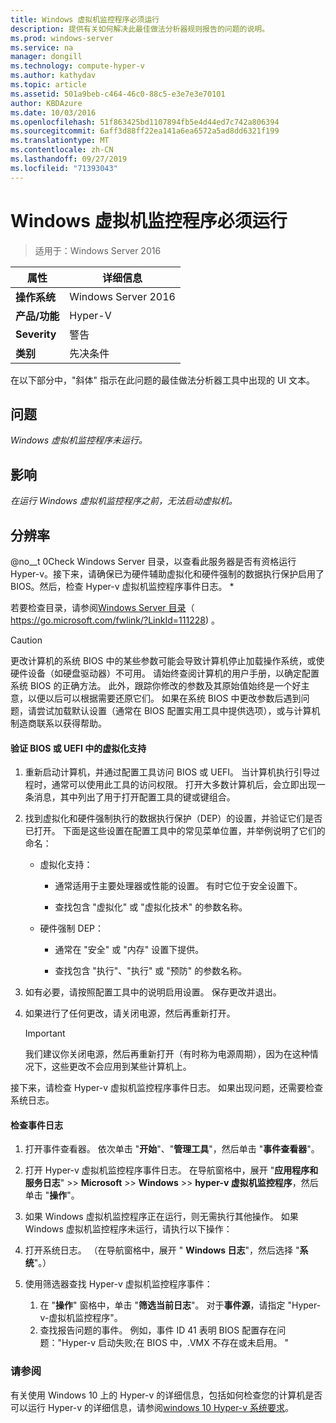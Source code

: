 ```yaml
---
title: Windows 虚拟机监控程序必须运行
description: 提供有关如何解决此最佳做法分析器规则报告的问题的说明。
ms.prod: windows-server
ms.service: na
manager: dongill
ms.technology: compute-hyper-v
ms.author: kathydav
ms.topic: article
ms.assetid: 501a9beb-c464-46c0-88c5-e3e7e3e70101
author: KBDAzure
ms.date: 10/03/2016
ms.openlocfilehash: 51f863425bd1107894fb5e4d44ed7c742a806394
ms.sourcegitcommit: 6aff3d88ff22ea141a6ea6572a5ad8dd6321f199
ms.translationtype: MT
ms.contentlocale: zh-CN
ms.lasthandoff: 09/27/2019
ms.locfileid: "71393043"
---
```

# <a name="windows-hypervisor-must-be-running"></a>Windows 虚拟机监控程序必须运行

>适用于：Windows Server 2016
  
|属性|详细信息|  
|-|-|  
|**操作系统**|Windows Server 2016|  
|**产品/功能**|Hyper-V|  
|**Severity**|警告|  
|**类别**|先决条件|  
  
在以下部分中，"斜体" 指示在此问题的最佳做法分析器工具中出现的 UI 文本。  
  
## <a name="issue"></a>问题  
  
*Windows 虚拟机监控程序未运行。*  
  
## <a name="impact"></a>影响  
  
*在运行 Windows 虚拟机监控程序之前，无法启动虚拟机。*  
  
## <a name="resolution"></a>分辨率  
  
@no__t 0Check Windows Server 目录，以查看此服务器是否有资格运行 Hyper-v。接下来，请确保已为硬件辅助虚拟化和硬件强制的数据执行保护启用了 BIOS。然后，检查 Hyper-v 虚拟机监控程序事件日志。 *  
  
若要检查目录，请参阅[Windows Server 目录](https://go.microsoft.com/fwlink/?LinkId=111228)（ https://go.microsoft.com/fwlink/?LinkId=111228) 。  
  
> [!CAUTION]  
> 更改计算机的系统 BIOS 中的某些参数可能会导致计算机停止加载操作系统，或使硬件设备（如硬盘驱动器）不可用。 请始终查阅计算机的用户手册，以确定配置系统 BIOS 的正确方法。 此外，跟踪你修改的参数及其原始值始终是一个好主意，以便以后可以根据需要还原它们。 如果在系统 BIOS 中更改参数后遇到问题，请尝试加载默认设置（通常在 BIOS 配置实用工具中提供选项），或与计算机制造商联系以获得帮助。  
  
#### <a name="to-verify-virtualization-support-in-the-bios-or-uefi"></a>验证 BIOS 或 UEFI 中的虚拟化支持  
  
1.  重新启动计算机，并通过配置工具访问 BIOS 或 UEFI。 当计算机执行引导过程时，通常可以使用此工具的访问权限。 打开大多数计算机后，会立即出现一条消息，其中列出了用于打开配置工具的键或键组合。  
  
2.  找到虚拟化和硬件强制执行的数据执行保护（DEP）的设置，并验证它们是否已打开。 下面是这些设置在配置工具中的常见菜单位置，并举例说明了它们的命名：  
  
    -   虚拟化支持：  
  
        -   通常适用于主要处理器或性能的设置。 有时它位于安全设置下。  
  
        -   查找包含 "虚拟化" 或 "虚拟化技术" 的参数名称。  
  
    -   硬件强制 DEP：  
  
        -   通常在 "安全" 或 "内存" 设置下提供。  
  
        -   查找包含 "执行"、"执行" 或 "预防" 的参数名称。  
  
3.  如有必要，请按照配置工具中的说明启用设置。 保存更改并退出。  
  
4.  如果进行了任何更改，请关闭电源，然后再重新打开。  
  
    > [!IMPORTANT]  
    > 我们建议你关闭电源，然后再重新打开（有时称为电源周期），因为在这种情况下，这些更改不会应用到某些计算机上。  
  
接下来，请检查 Hyper-v 虚拟机监控程序事件日志。 如果出现问题，还需要检查系统日志。  
  
#### <a name="to-check-the-event-logs"></a>检查事件日志  
  
1.  打开事件查看器。 依次单击 "**开始**"、"**管理工具**"，然后单击 "**事件查看器**"。  
  
2.  打开 Hyper-v 虚拟机监控程序事件日志。 在导航窗格中，展开 "**应用程序和服务日志**"  >> **Microsoft** >> **Windows** >> **hyper-v 虚拟机监控程序**，然后单击 "**操作**"。  
  
3.  如果 Windows 虚拟机监控程序正在运行，则无需执行其他操作。 如果 Windows 虚拟机监控程序未运行，请执行以下操作：  
  
4.  打开系统日志。 （在导航窗格中，展开 " **Windows 日志**"，然后选择 "**系统**"。）  
  
5.  使用筛选器查找 Hyper-v 虚拟机监控程序事件：   
    1. 在 "**操作**" 窗格中，单击 "**筛选当前日志**"。 对于**事件源**，请指定 "Hyper-v-虚拟机监控程序"。   
    2. 查找报告问题的事件。 例如，事件 ID 41 表明 BIOS 配置存在问题："Hyper-v 启动失败;在 BIOS 中，.VMX 不存在或未启用。 "  
  
### <a name="see-also"></a>请参阅  
有关使用 Windows 10 上的 Hyper-v 的详细信息，包括如何检查您的计算机是否可以运行 Hyper-v 的详细信息，请参阅[windows 10 Hyper-v 系统要求](https://msdn.microsoft.com/virtualization/hyperv_on_windows/quick_start/walkthrough_compatibility)。 


